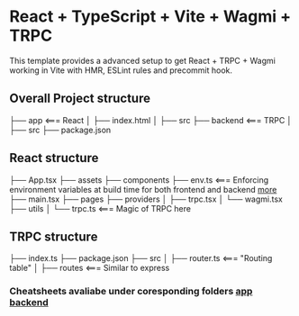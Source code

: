 # React + TypeScript + Vite + Wagmi + TRPC

This template provides a advanced setup to get React + TRPC + Wagmi working in Vite with HMR, ESLint rules and precommit hook.

## Overall Project structure

├── app <=== React
│ ├── index.html
│ ├── src
├── backend <=== TRPC
│ ├── src
├── package.json

## React structure

├── App.tsx
├── assets
├── components
├── env.ts <=== Enforcing environment variables at build time for both frontend and backend [more](https://github.com/t3-oss/t3-env)
├── main.tsx
├── pages
├── providers
│ ├── trpc.tsx
│ └── wagmi.tsx
├── utils
│ └── trpc.ts <=== Magic of TRPC here

## TRPC structure

├── index.ts
├── package.json
├── src
│ ├── router.ts <=== "Routing table"
│ ├── routes <=== Similar to express

### Cheatsheets avaliabe under coresponding folders [app](./app/README.md) [backend](./backend/README.md)
